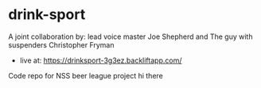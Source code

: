 drink-sport
===========

A joint collaboration by:
lead voice master Joe Shepherd
  and
The guy with suspenders Christopher Fryman

* live at: https://drinksport-3g3ez.backliftapp.com/

Code repo for NSS beer league project
hi there
